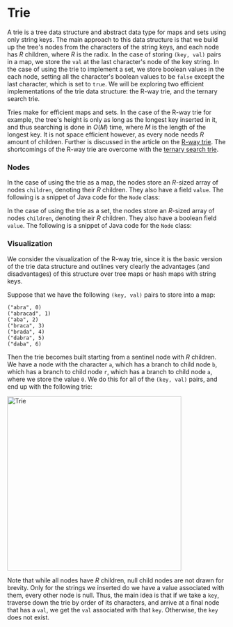 # Trie

A trie is a tree data structure and abstract data type for maps and sets using only string keys. 
The main approach to this data structure is that we build up the tree's nodes from the characters
of the string keys, and each node has $R$ children, where $R$ is the radix. In the case of storing
`(key, val)` pairs in a map, we store the `val` at the last character's node of the key string.
In the case of using the trie to implement a set, we store boolean values in the each node, setting
all the character's boolean values to be `false` except the last character, which is set to `true`.
We will be exploring two efficient implementations of the trie data structure: the R-way trie, and
the ternary search trie. 

Tries make for efficient maps and sets. In the case of the R-way trie for example, the tree's height
is only as long as the longest key inserted in it, and thus searching is done in $O(M)$ time, where
$M$ is the length of the longest key. It is not space efficient however, as every node needs $R$
amount of children. Further is discussed in the article on the 
[R-way trie](/categories/algorithms/strings/r-way-trie). The shortcomings of the R-way trie are 
overcome with the [ternary search trie](/categories/algorithms/strings/ternary-search-trie). 

### Nodes

In the case of using the trie as a map, the nodes store an $R$-sized array of nodes `children`, 
denoting their $R$ children. They also have a field `value`. The following is a snippet of Java code
for the `Node` class:

<script src="https://gist.github.com/eliucs/b685b0ff0ff6cc706cdef8d178f64892.js"></script>

In the case of using the trie as a set, the nodes store an $R$-sized array of nodes `children`, 
denoting their $R$ children. They also have a boolean field `value`. The following is a snippet of
Java code for the `Node` class:

<script src="https://gist.github.com/eliucs/6d0e1dc54fda8d6778eb3f22a4842bea.js"></script>

### Visualization

We consider the visualization of the R-way trie, since it is the basic version of the trie data 
structure and outlines very clearly the advantages (and disadvantages) of this structure over tree
maps or hash maps with string keys.

Suppose that we have the following `(key, val)` pairs to store into a map:

```
("abra", 0)
("abracad", 1)
("aba", 2)
("braca", 3)
("brada", 4)
("dabra", 5)
("daba", 6)
```

Then the trie becomes built starting from a sentinel node with $R$ children. We have a node with 
the character `a`, which has a branch to child node `b`, which has a branch to child node `r`, 
which has a branch to child node `a`, where we store the value `0`. We do this for all of the 
`(key, val)` pairs, and end up with the following trie:

<img src="https://firebasestorage.googleapis.com/v0/b/algorithm-helper-storage.appspot.com/o/img%2Falgorithms%2Fstrings%2Ftrie.png?alt=media&token=ca38f8ed-bac4-4deb-9d43-fb3dd0e2a983" alt="Trie" width="400" height="400">

Note that while all nodes have $R$ children, null child nodes are not drawn for brevity. Only for 
the strings we inserted do we have a value associated with them, every other node is null. Thus, the
main idea is that if we take a `key`, traverse down the trie by order of its characters, and arrive 
at a final node that has a `val`, we get the `val` associated with that `key`. Otherwise, the `key`
does not exist.
